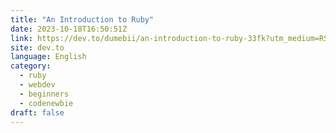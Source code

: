 ```yaml
---
title: "An Introduction to Ruby"
date: 2023-10-18T16:50:51Z
link: https://dev.to/dumebii/an-introduction-to-ruby-33fk?utm_medium=RSS&utm_source=news.12bit.vn
site: dev.to
language: English
category:
  - ruby
  - webdev
  - beginners
  - codenewbie
draft: false
---
```


